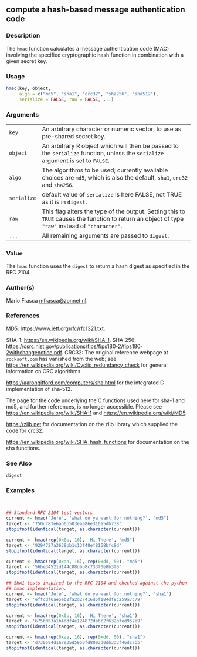 

## compute a hash-based message authentication code

### Description

The `hmac` function calculates a message authentication code (MAC)
involving the specified cryptographic hash function in combination with
a given secret key.

### Usage

``` R
hmac(key, object,
     algo = c("md5", "sha1", "crc32", "sha256", "sha512"),
     serialize = FALSE, raw = FALSE, ...)
```

### Arguments

|             |                                                                                                                                                   |
|-------------|---------------------------------------------------------------------------------------------------------------------------------------------------|
| `key`       | An arbitrary character or numeric vector, to use as pre-shared secret key.                                                                        |
| `object`    | An arbitrary R object which will then be passed to the `serialize` function, unless the `serialize` argument is set to `FALSE`.                   |
| `algo`      | The algorithms to be used; currently available choices are `md5`, which is also the default, `sha1`, `crc32` and `sha256`.                        |
| `serialize` | default value of `serialize` is here FALSE, not TRUE as it is in `digest`.                                                                        |
| `raw`       | This flag alters the type of the output. Setting this to `TRUE` causes the function to return an object of type `"raw"` instead of `"character"`. |
| `...`       | All remaining arguments are passed to `digest`.                                                                                                   |

### Value

The `hmac` function uses the `digest` to return a hash digest as
specified in the RFC 2104.

### Author(s)

Mario Frasca <mfrasca@zonnet.nl>.

### References

MD5: <https://www.ietf.org/rfc/rfc1321.txt>.

SHA-1: <https://en.wikipedia.org/wiki/SHA-1>. SHA-256:
<https://csrc.nist.gov/publications/fips/fips180-2/fips180-2withchangenotice.pdf>.
CRC32: The original reference webpage at `rocksoft.com` has vanished
from the web; see
<https://en.wikipedia.org/wiki/Cyclic_redundancy_check> for general
information on CRC algorithms.

<https://aarongifford.com/computers/sha.html> for the integrated C
implementation of sha-512.

The page for the code underlying the C functions used here for sha-1 and
md5, and further references, is no longer accessible. Please see
<https://en.wikipedia.org/wiki/SHA-1> and
<https://en.wikipedia.org/wiki/MD5>.

<https://zlib.net> for documentation on the zlib library which supplied
the code for crc32.

<https://en.wikipedia.org/wiki/SHA_hash_functions> for documentation on
the sha functions.

### See Also

`digest`

### Examples

``` R


## Standard RFC 2104 test vectors
current <- hmac('Jefe', 'what do ya want for nothing?', "md5")
target <- '750c783e6ab0b503eaa86e310a5db738'
stopifnot(identical(target, as.character(current)))

current <- hmac(rep(0x0b, 16), 'Hi There', "md5")
target <- '9294727a3638bb1c13f48ef8158bfc9d'
stopifnot(identical(target, as.character(current)))

current <- hmac(rep(0xaa, 16), rep(0xdd, 50), "md5")
target <- '56be34521d144c88dbb8c733f0e8b3f6'
stopifnot(identical(target, as.character(current)))

## SHA1 tests inspired to the RFC 2104 and checked against the python
## hmac implementation.
current <- hmac('Jefe', 'what do ya want for nothing?', "sha1")
target <- 'effcdf6ae5eb2fa2d27416d5f184df9c259a7c79'
stopifnot(identical(target, as.character(current)))

current <- hmac(rep(0x0b, 16), 'Hi There', "sha1")
target <- '675b0b3a1b4ddf4e124872da6c2f632bfed957e9'
stopifnot(identical(target, as.character(current)))

current <- hmac(rep(0xaa, 16), rep(0xdd, 50), "sha1")
target <- 'd730594d167e35d5956fd8003d0db3d3f46dc7bb'
stopifnot(identical(target, as.character(current)))
```



